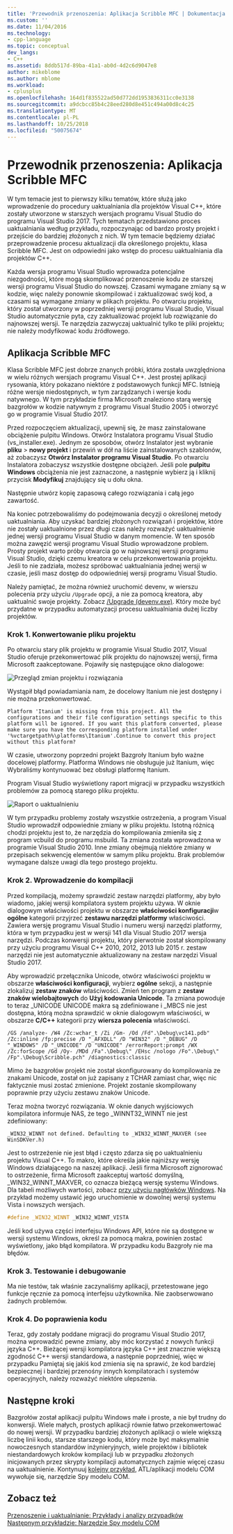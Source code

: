 ```yaml
---
title: 'Przewodnik przenoszenia: Aplikacja Scribble MFC | Dokumentacja firmy Microsoft'
ms.custom: ''
ms.date: 11/04/2016
ms.technology:
- cpp-language
ms.topic: conceptual
dev_langs:
- C++
ms.assetid: 8ddb517d-89ba-41a1-ab0d-4d2c6d9047e8
author: mikeblome
ms.author: mblome
ms.workload:
- cplusplus
ms.openlocfilehash: 164d1f835522ad50d772dd1953836311cc0e3138
ms.sourcegitcommit: a9dcbcc85b4c28eed280d8e451c494a00d8c4c25
ms.translationtype: MT
ms.contentlocale: pl-PL
ms.lasthandoff: 10/25/2018
ms.locfileid: "50075674"
---
```

# <a name="porting-guide-mfc-scribble"></a>Przewodnik przenoszenia: Aplikacja Scribble MFC

W tym temacie jest to pierwszy kilku tematów, które służą jako wprowadzenie do procedury uaktualniania dla projektów Visual C++, które zostały utworzone w starszych wersjach programu Visual Studio do programu Visual Studio 2017. Tych tematach przedstawiono proces uaktualniania według przykładu, rozpoczynając od bardzo prosty projekt i przejście do bardziej złożonych z nich. W tym temacie będziemy działać przeprowadzenie procesu aktualizacji dla określonego projektu, klasa Scribble MFC. Jest on odpowiedni jako wstęp do procesu uaktualniania dla projektów C++.

Każda wersja programu Visual Studio wprowadza potencjalne niezgodności, które mogą skomplikować przenoszenie kodu ze starszej wersji programu Visual Studio do nowszej. Czasami wymagane zmiany są w kodzie, więc należy ponownie skompilować i zaktualizować swój kod, a czasami są wymagane zmiany w plikach projektu. Po otwarciu projektu, który został utworzony w poprzedniej wersji programu Visual Studio, Visual Studio automatycznie pyta, czy zaktualizować projekt lub rozwiązanie do najnowszej wersji. Te narzędzia zazwyczaj uaktualnić tylko te pliki projektu; nie należy modyfikować kodu źródłowego.

## <a name="mfc-scribble"></a>Aplikacja Scribble MFC

Klasa Scribble MFC jest dobrze znanych próbki, która została uwzględniona w wielu różnych wersjach programu Visual C++. Jest prostej aplikacji rysowania, który pokazano niektóre z podstawowych funkcji MFC. Istnieją różne wersje niedostępnych, w tym zarządzanych i wersje kodu natywnego. W tym przykładzie firma Microsoft znaleziono starą wersję bazgrołów w kodzie natywnym z programu Visual Studio 2005 i otworzyć go w programie Visual Studio 2017.

Przed rozpoczęciem aktualizacji, upewnij się, że masz zainstalowane obciążenie pulpitu Windows. Otwórz Instalatora programu Visual Studio (vs_installer.exe). Jednym ze sposobów, otwórz Instalator jest wybranie **pliku** > **nowy projekt** i przewiń w dół na liście zainstalowanych szablonów, aż zobaczysz **Otwórz Instalator programu Visual Studio**. Po otwarciu Instalatora zobaczysz wszystkie dostępne obciążeń. Jeśli pole **pulpitu Windows** obciążenia nie jest zaznaczone, a następnie wybierz ją i kliknij przycisk **Modyfikuj** znajdujący się u dołu okna.

Następnie utwórz kopię zapasową całego rozwiązania i całą jego zawartość.

Na koniec potrzebowaliśmy do podejmowania decyzji o określonej metody uaktualniania. Aby uzyskać bardziej złożonych rozwiązań i projektów, które nie zostały uaktualnione przez długi czas należy rozważyć uaktualnienie jednej wersji programu Visual Studio w danym momencie. W ten sposób można zawęzić wersji programu Visual Studio wprowadzone problem. Prosty projekt warto próby otwarcia go w najnowszej wersji programu Visual Studio, dzięki czemu kreatora w celu przekonwertowania projektu. Jeśli to nie zadziała, możesz spróbować uaktualniania jednej wersji w czasie, jeśli masz dostęp do odpowiedniej wersji programu Visual Studio.

Należy pamiętać, że można również uruchomić devenv, w wierszu polecenia przy użyciu `/Upgrade` opcji, a nie za pomocą kreatora, aby uaktualnić swoje projekty. Zobacz [/Upgrade (devenv.exe)](/visualstudio/ide/reference/upgrade-devenv-exe). Który może być przydatne w przypadku automatyzacji procesu uaktualniania dużej liczby projektów.

### <a name="step-1-converting-the-project-file"></a>Krok 1. Konwertowanie pliku projektu

Po otwarciu stary plik projektu w programie Visual Studio 2017, Visual Studio oferuje przekonwertować plik projektu do najnowszej wersji, firma Microsoft zaakceptowane. Pojawiły się następujące okno dialogowe:

![Przegląd zmian projektu i rozwiązania](../porting/media/scribbleprojectupgrade.PNG "ScribbleProjectUpgrade")

Wystąpił błąd powiadamiania nam, że docelowy Itanium nie jest dostępny i nie można przekonwertować.

```Output
Platform 'Itanium' is missing from this project. All the configurations and their file configuration settings specific to this platform will be ignored. If you want this platform converted, please make sure you have the corresponding platform installed under '%vctargetpath%\platforms\Itanium'.Continue to convert this project without this platform?
```

W czasie, utworzony poprzedni projekt Bazgroły Itanium było ważne docelowej platformy. Platforma Windows nie obsługuje już Itanium, więc Wybraliśmy kontynuować bez obsługi platformę Itanium.

Program Visual Studio wyświetlony raport migracji w przypadku wszystkich problemów za pomocą starego pliku projektu.

![Raport o uaktualnieniu](../porting/media/scribblemigrationreport.PNG "ScribbleMigrationReport")

W tym przypadku problemy zostały wszystkie ostrzeżenia, a program Visual Studio wprowadził odpowiednie zmiany w pliku projektu. Istotną różnicą chodzi projektu jest to, że narzędzia do kompilowania zmieniła się z program vcbuild do programu msbuild. Ta zmiana została wprowadzona w programie Visual Studio 2010. Inne zmiany obejmują niektóre zmiany w przepisach sekwencję elementów w samym pliku projektu. Brak problemów wymagane dalsze uwagi dla tego prostego projektu.

### <a name="step-2-getting-it-to-build"></a>Krok 2. Wprowadzenie do kompilacji

Przed kompilacją, możemy sprawdzić zestaw narzędzi platformy, aby było wiadomo, jakiej wersji kompilatora system projektu używa. W oknie dialogowym właściwości projektu w obszarze **właściwości konfiguracji**w **ogólne** kategorii przyjrzeć **zestawu narzędzi platformy** właściwości. Zawiera wersję programu Visual Studio i numeru wersji narzędzi platformy, która w tym przypadku jest w wersji 141 dla Visual Studio 2017 wersja narzędzi. Podczas konwersji projektu, który pierwotnie został skompilowany przy użyciu programu Visual C++ 2010, 2012, 2013 lub 2015 r. zestaw narzędzi nie jest automatycznie aktualizowany na zestaw narzędzi Visual Studio 2017.

Aby wprowadzić przełącznika Unicode, otwórz właściwości projektu w obszarze **właściwości konfiguracji**, wybierz **ogólne** sekcji, a następnie zlokalizuj **zestaw znaków** właściwości. Zmień ten program z **zestaw znaków wielobajtowych** do **Użyj kodowania Unicode**. Ta zmiana powoduje to teraz _UNICODE UNICODE makra są zdefiniowane i _MBCS nie jest dostępna, którą można sprawdzić w oknie dialogowym właściwości, w obszarze **C/C++** kategorii przy **wiersza polecenia** właściwości.

```Output
/GS /analyze- /W4 /Zc:wchar_t /Zi /Gm- /Od /Fd".\Debug\vc141.pdb" /Zc:inline /fp:precise /D "_AFXDLL" /D "WIN32" /D "_DEBUG" /D "_WINDOWS" /D "_UNICODE" /D "UNICODE" /errorReport:prompt /WX /Zc:forScope /Gd /Oy- /MDd /Fa".\Debug\" /EHsc /nologo /Fo".\Debug\" /Fp".\Debug\Scribble.pch" /diagnostics:classic
```

Mimo że bazgrołów projekt nie został skonfigurowany do kompilowania ze znakami Unicode, został on już zapisany z TCHAR zamiast char, więc nic faktycznie musi zostać zmienione. Projekt zostanie skompilowany poprawnie przy użyciu zestawu znaków Unicode.

Teraz można tworzyć rozwiązania. W oknie danych wyjściowych kompilatora informuje NAS, że tego _WINNT32_WINNT nie jest zdefiniowany:

```Output
_WIN32_WINNT not defined. Defaulting to _WIN32_WINNT_MAXVER (see WinSDKVer.h)
```

Jest to ostrzeżenie nie jest błąd i często zdarza się po uaktualnieniu projektu Visual C++. To makro, które określa jakie najniższy wersję Windows działającego na naszej aplikacji. Jeśli firma Microsoft zignorować to ostrzeżenie, firma Microsoft zaakceptuj wartość domyślną, _WIN32_WINNT_MAXVER, co oznacza bieżącą wersję systemu Windows. Dla tabeli możliwych wartości, zobacz [przy użyciu nagłówków Windows](/windows/desktop/WinProg/using-the-windows-headers). Na przykład możemy ustawić jego uruchomienie w dowolnej wersji systemu Vista i nowszych wersjach.

```cpp
#define _WIN32_WINNT _WIN32_WINNT_VISTA
```

Jeśli kod używa części interfejsu Windows API, które nie są dostępne w wersji systemu Windows, określ za pomocą makra, powinien zostać wyświetlony, jako błąd kompilatora. W przypadku kodu Bazgroły nie ma błędów.

### <a name="step-3-testing-and-debugging"></a>Krok 3. Testowanie i debugowanie

Ma nie testów, tak właśnie zaczynaliśmy aplikacji, przetestowane jego funkcje ręcznie za pomocą interfejsu użytkownika. Nie zaobserwowano żadnych problemów.

### <a name="step-4-improve-the-code"></a>Krok 4. Do poprawienia kodu

Teraz, gdy zostały poddane migracji do programu Visual Studio 2017, można wprowadzić pewne zmiany, aby móc korzystać z nowych funkcji języka C++. Bieżącej wersji kompilatora języka C++ jest znacznie większą zgodność C++ wersji standardowa, a następnie poprzedniej, więc w przypadku Pamiętaj się jakiś kod zmienia się na sprawić, że kod bardziej bezpiecznej i bardziej przenośny innych kompilatorach i systemów operacyjnych, należy rozważyć niektóre ulepszenia.

## <a name="next-steps"></a>Następne kroki

Bazgrołów został aplikacji pulpitu Windows małe i proste, a nie był trudny do konwersji. Wiele małych, prostych aplikacji równie łatwo przekonwertować do nowej wersji.  W przypadku bardziej złożonych aplikacji o wiele większą liczbę linii kodu, starsze starszego kodu, który może być maksymalnie nowoczesnych standardów inżynieryjnych, wiele projektów i bibliotek niestandardowych kroków kompilacji lub w przypadku złożonych inicjowanych przez skrypty kompilacji automatycznych zajmie więcej czasu na uaktualnienie. Kontynuuj [kolejny przykład](../porting/porting-guide-com-spy.md), ATL/aplikacji modelu COM wywołuje się, narzędzie Spy modelu COM.

## <a name="see-also"></a>Zobacz też

[Przenoszenie i uaktualnianie: Przykłady i analizy przypadków](../porting/porting-and-upgrading-examples-and-case-studies.md)<br/>
[Następnym przykładzie: Narzędzie Spy modelu COM](../porting/porting-guide-com-spy.md)